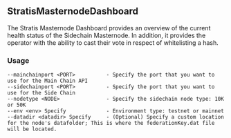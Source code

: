 ## StratisMasternodeDashboard

The Stratis Masternode Dashboard provides an overview of the current health status of the Sidechain Masternode. In addition, it provides the operator with the ability to cast their vote in respect of whitelisting a hash.

### Usage
```
--mainchainport <PORT>  		- Specify the port that you want to use for the Main Chain API
--sidechainport <PORT>  		- Specify the port that you want to use for the Side Chain
--nodetype <NODE>       		- Specify the sidechain node type: 10K or 50K
--env <env> Specify     		- Environment type: testnet or mainnet
--datadir <datadir> Specify     - (Optional) Specify a custom location for the node's datafolder; This is where the federationKey.dat file will be located.
```
